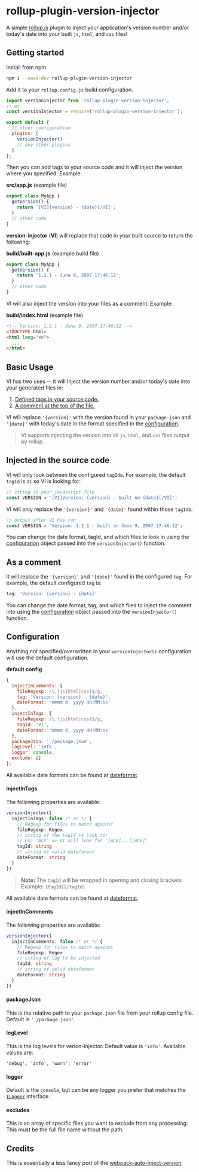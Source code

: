 # rollup-plugin-version-injector
A simple [rollup.js] plugin to inject your application's version number and/or today's date into your built `js`, `html`, and `css` files!

## Getting started

Install from npm
``` bash
npm i --save-dev rollup-plugin-version-injector
```

Add it to your `rollup.config.js` build configuration. 

``` js 
import versionInjector from 'rollup-plugin-version-injector';
// or
const versionInjector = require('rollup-plugin-version-injector');

export default {
  // other configuration
  plugins: [
    versionInjector()
    // any other plugins
  ]
};
```

Then you can add tags to your source code and it will inject the version where you specified. Example: 

**src/app.js** (example file)
```js 
export class MyApp {
  getVersion() { 
    return '[VI]{version} - {date}[/VI]';
  }
  // other code
}
```

**version-injector** (**VI**) will replace that code in your built source to return the following: 

**build/built-app.js** (example build file)
```js 
export class MyApp {
  getVersion() { 
    return '1.2.1 - June 9, 2007 17:46:12';
  }
  // other code
}
```
VI will also inject the version into your files as a comment. Example: 

**build/index.html** (example file)
``` html
<!-- Version: 1.2.1 - June 9, 2007 17:46:12 -->
<!DOCTYPE html>
<html lang="en">
  ...
</html>
```
## Basic Usage

VI has two uses -- it will Inject the version number and/or today's date into your generated files in:
1. [Defined tags in your source code.](####injected-in-the-source-code)
2. [A comment at the top of the file.](####as-a-comment)

VI will replace `'{version}'` with the version found in your `package.json` and `'{date}'` with today's date in the format specified in the [configuration].

> VI supports injecting the version into all `js`, `html`, and `css` files output by rollup. 

## Injected in the source code
VI will only look between the configured `tagId`s. For example, the default `tagId` is `VI` so VI is looking for: 
```js 
// string in your javascript file
const VERSION = '[VI]Version: {version} - built on {date}[/VI]';
``` 
VI will only replace the `'{version}'` and `'{date}'` found within those `tagId`s. 
```js 
// output after VI has run
const VERSION = 'Version: 1.2.1 - built on June 9, 2007 17:46:12';
``` 

You can change the date format, tagId, and which files to look in using the [configuration] object passed into the `versionInjector()` function. 

## As a comment
It will replace the `'{version}'` and `'{date}'` found in the configured `tag`. For example, the default configured `tag` is:
```js
tag: 'Version: {version} - {date}'
```

You can change the date format, tag, and which files to inject the comment into using the [configuration] object passed into the `versionInjector()` function. 


## Configuration

Anything not specified/overwritten in your `versionInjector()` configuration will use the default configuration. 

**default config**
```js 
{
  injectInComments: {
    fileRegexp: /\.(js|html|css)$/g,
    tag: 'Version: {version} - {date}',
    dateFormat: 'mmmm d, yyyy HH:MM:ss'
  },
  injectInTags: {
    fileRegexp: /\.(js|html|css)$/g,
    tagId: 'VI',
    dateFormat: 'mmmm d, yyyy HH:MM:ss'
  },
  packageJson: './package.json',
  logLevel: 'info',
  logger: console,
  exclude: []
};
```

All available date formats can be found at [dateformat]. 

#### injectInTags
The following properties are available:
```typescript 
versionInjector({
  injectInTags: false /* or */ {
    // Regexp for files to match against
    fileRegexp: Regex 
    // string of the tagId to look for
    // Ex: 'ACK' => VI will look for '[ACK]...[/ACK]'
    tagId: string 
    // string of valid dateformat 
    dateFormat: string 
  }
})
```
> **Note:** The `tagId` will be wrapped in opening and closing brackets.  Example: `[tagId][/tagId]`

All available date formats can be found at [dateformat]. 

#### injectInComments
The following properties are available:
```typescript 
versionInjector({
  injectInComments: false /* or */ {
    // Regexp for files to match against
    fileRegexp: Regex 
    // string of tag to be injected
    tagId: string 
    // string of valid dateformat 
    dateFormat: string 
  }
})
```

#### packageJson
This is the relative path to your `package.json` file from your rollup config file. Default is `'./package.json'`. 

#### logLevel
This is the log levels for verion-injector. Default value is `'info'`. Available values are:
``` 
'debug', 'info', 'warn', 'error'
```

#### logger
Default is the `console`, but can be any logger you prefer that matches the [`ILogger`](src/types/interfaces.ts#ILogger) interface. 

#### excludes 
This is an array of specific files you want to exclude from any processing. This must be the full file name without the path. 

## Credits
This is essentially a less fancy port of the [webpack-auto-inject-version].

[rollup.js]: https://rollupjs.org/guide/en
[dateformat]: https://www.npmjs.com/package/dateformat
[dateformat's]: https://www.npmjs.com/package/dateformat
[webpack-auto-inject-version]: https://github.com/radswiat/webpack-auto-inject-version
[configuration]: ##configuration
